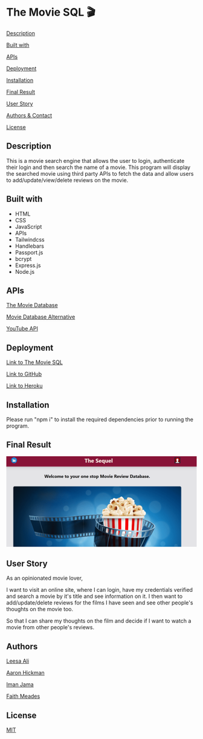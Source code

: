 # The Movie SQL 🎬

[Description](#description)

[Built with](#built-with)

[APIs](#APIs)

[Deployment](#deployment)

[Installation](#installation)

[Final Result](#final-result)

[User Story](#user-story)

[Authors & Contact](#authors)

[License](#license)

## Description

This is a movie search engine that allows the user to login, authenticate their login and then search the name of a movie. This program will display the searched movie using third party APIs to fetch the data and allow users to add/update/view/delete reviews on the movie.

## Built with

- HTML
- CSS
- JavaScript
- APIs
- Tailwindcss
- Handlebars
- Passport.js
- bcrypt
- Express.js
- Node.js

## APIs

[The Movie Database](https://www.themoviedb.org/?language=en-GB)

[Movie Database Alternative](https://rapidapi.com/rapidapi/api/movie-database-alternative/details)

[YouTube API](https://developers.google.com/youtube/v3)

## Deployment

[Link to The Movie SQL]()

[Link to GitHub](https://github.com/Iman-Jama/movie-part2)

[Link to Heroku]()

## Installation

Please run "npm i" to install the required dependencies prior to running the program.

## Final Result

![Final Result](/public/Images/screenshot.png)

## User Story

As an opinionated movie lover,

I want to visit an online site, where I can login, have my credentials verified and search a movie by it's title and see information on it. I then want to add/update/delete reviews for the films I have seen and see other people's thoughts on the movie too.

So that I can share my thoughts on the film and decide if I want to watch a movie from other people's reviews.

## Authors

[Leesa Ali](https://github.com/Leesaal)

[Aaron Hickman](https://github.com/Hicku)

[Iman Jama](https://github.com/Iman-Jama)

[Faith Meades](https://github.com/FaithsCoding)

## License

[MIT](https://choosealicense.com/licenses/mit/)

